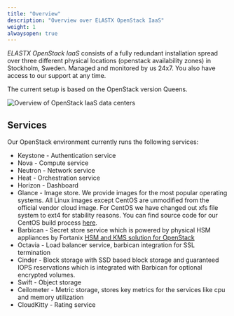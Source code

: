 ```yaml
---
title: "Overview"
description: "Overview over ELASTX OpenStack IaaS"
weight: 1
alwaysopen: true
---
```


*ELASTX OpenStack IaaS* consists of a fully redundant installation spread over three different physical locations (openstack availability zones) in Stockholm, Sweden. Managed and monitored by us 24x7. You also have access to our support at any time.

The current setup is based on the OpenStack version Queens.

![Overview of OpenStack IaaS data centers](/img/dc-1.png)

## Services

Our OpenStack environment currently runs the following services:

* Keystone - Authentication service
* Nova - Compute service
* Neutron - Network service
* Heat - Orchestration service
* Horizon - Dashboard
* Glance - Image store. We provide images for the most popular operating systems. All Linux images except CentOS are unmodified from the official vendor cloud image. For CentOS we have changed out xfs file system to ext4 for stability reasons. You can find source code for our CentOS build process [here](https://github.com/elastx/centos-cloudimg).
* Barbican - Secret store service which is powered by physical HSM appliances by Fortanix [HSM and KMS solution for OpenStack](https://elastx.se/en/blog/check-out-our-customer-testimonial-for-fortanix-services)
* Octavia - Load balancer service, barbican integration for SSL termination
* Cinder - Block storage with SSD based block storage and guaranteed IOPS reservations which is integrated with Barbican for optional encrypted volumes.
* Swift - Object storage
* Ceilometer - Metric storage, stores key metrics for the services like cpu and memory utilization
* CloudKitty - Rating service
